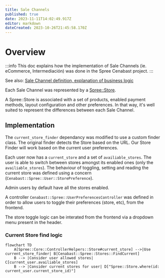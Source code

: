 ```yaml
---
title: Sale Channels
published: true
date: 2023-11-11T14:02:49.917Z
editor: markdown
dateCreated: 2023-10-26T21:45:58.170Z
---
```


# Overview

:::info
This doc explains how the implementation of Sale Channels (ie. eCommerce, Intermediación) was done in the Spree Cenabast project.
:::

See also: [Sale Channel definition, explanation of business logic](/cenabast-tienda/docs/Store%20Project/functionalities/channels)

Each Sale Channel was represented by a [Spree::Store](https://dev-docs.spreecommerce.org/internals/stores).

A Spree::Store is associated with a set of products, enabled payment methods, layout configuration and other preferences.
In that way, it's well suited to represent the differences between each Sale Channel.

## Implementation

The `current_store_finder` dependancy was modified to use a custom finder class. The original finder detects the Store based on the URL. Our Store Finder will work based on the current user preferences.

Each user now has a `current_store` and a set of `availiable_stores`. The user is able to switch between stores amongst its enabled ones (only the `availiable_stores`). The behaviour of toggling, setting and reading the current store was defined using a concern (`Cenabast::Spree::User::StorePreference`).

Admin users by default have all the stores enabled.

A controller `Cenabast::Spree::UserPreferencesController` was defined in order to allow users to toggle their preferences (store, etc), from the frontend.

The store toggle logic can be interated from the frontend via a dropdown menu present in the header.

### Current Store find logic

```mermaid
flowchart TD
    A[Spree::Core::ControllerHelpers::Store#current_store] -->|Use current_store_finder| B[Cenabast::Spree::Stores::FindCurrent]
    B --> |Consider user allowed stores| C[current_user.availiable_stores]
    B --> |Consider current stores for user| D["Spree::Store.where(id: current_user.current_store_id)"]
```
